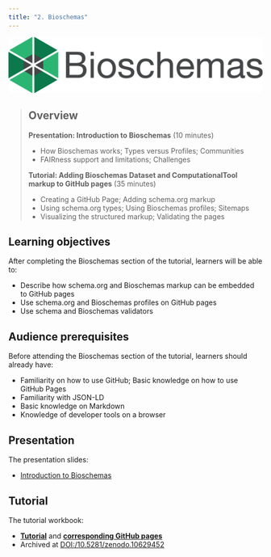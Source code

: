```yaml
---
title: "2. Bioschemas"
---
```

![Bioschemas logo](images/bioschemas.svg)

> ## Overview
> 
> **Presentation: Introduction to Bioschemas** (10 minutes)
> 
> * How Bioschemas works; Types versus Profiles; Communities  
> * FAIRness support and limitations; Challenges
> 
> **Tutorial: Adding Bioschemas Dataset and ComputationalTool markup to GitHub pages** (35 minutes)
> 
> * Creating a GitHub Page; Adding schema.org markup  
> * Using schema.org types; Using Bioschemas profiles; Sitemaps  
> * Visualizing the structured markup; Validating the pages

## Learning objectives

After completing the Bioschemas section of the tutorial, learners will be able to:

* Describe how schema.org and Bioschemas markup can be embedded to GitHub pages
* Use schema.org and Bioschemas profiles on GitHub pages
* Use schema and Bioschemas validators


## Audience prerequisites

Before attending the Bioschemas section of the tutorial, learners should already have:

* Familiarity on how to use GitHub; Basic knowledge on how to use GitHub Pages
* Familiarity with JSON-LD
* Basic knowledge on Markdown
* Knowledge of developer tools on a browser


## Presentation
The presentation slides:
- [Introduction to Bioschemas](https://docs.google.com/presentation/d/1sQ0kPmSYxm63YGAR6VCfey_lk14CXcUYVjc7JM9auK0/edit?usp=sharing)

## Tutorial
The tutorial workbook: 
- [**Tutorial**](https://github.com/zbmed-semtec/bioschemas-ghpages-markup-tutorial) and **[corresponding GitHub pages](https://zbmed-semtec.github.io/bioschemas-ghpages-markup-tutorial/)**  
- Archived at [DOI:/10.5281/zenodo.10629452](https://zenodo.org/doi/10.5281/zenodo.10629452)
